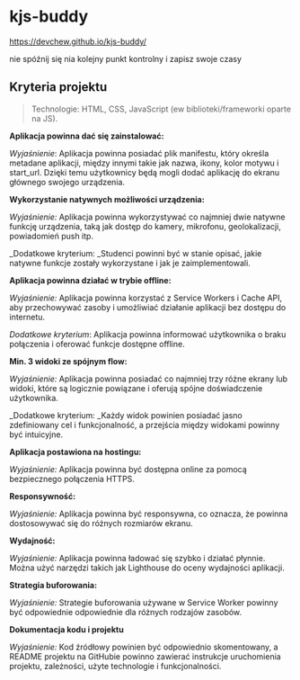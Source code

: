 # kjs-buddy

https://devchew.github.io/kjs-buddy/

nie spóźnij się nia kolejny punkt kontrolny i zapisz swoje czasy

## Kryteria projektu
> Technologie: HTML, CSS, JavaScript (ew biblioteki/frameworki oparte na JS).

**Aplikacja powinna dać się zainstalować:**

_Wyjaśnienie_: Aplikacja powinna posiadać plik manifestu, który określa metadane aplikacji, między innymi takie jak nazwa, ikony, kolor motywu i start_url. Dzięki temu użytkownicy będą mogli dodać aplikację do ekranu głównego swojego urządzenia.

**Wykorzystanie natywnych możliwości urządzenia:**

_Wyjaśnienie:_ Aplikacja powinna wykorzystywać co najmniej dwie natywne funkcję urządzenia, taką jak dostęp do kamery, mikrofonu, geolokalizacji, powiadomień push itp.

_Dodatkowe kryterium: _Studenci powinni być w stanie opisać, jakie natywne funkcje zostały wykorzystane i jak je zaimplementowali.

**Aplikacja powinna działać w trybie offline:**

_Wyjaśnienie:_ Aplikacja powinna korzystać z Service Workers i Cache API, aby przechowywać zasoby i umożliwiać działanie aplikacji bez dostępu do internetu.

_Dodatkowe kryterium_: Aplikacja powinna informować użytkownika o braku połączenia i oferować funkcje dostępne offline.

**Min. 3 widoki ze spójnym flow:**

_Wyjaśnienie:_ Aplikacja powinna posiadać co najmniej trzy różne ekrany lub widoki, które są logicznie powiązane i oferują spójne doświadczenie użytkownika.

_Dodatkowe kryterium: _Każdy widok powinien posiadać jasno zdefiniowany cel i funkcjonalność, a przejścia między widokami powinny być intuicyjne.

**Aplikacja postawiona na hostingu:**

_Wyjaśnienie:_ Aplikacja powinna być dostępna online za pomocą bezpiecznego połączenia HTTPS.

**Responsywność:**

_Wyjaśnienie:_ Aplikacja powinna być responsywna, co oznacza, że powinna dostosowywać się do różnych rozmiarów ekranu.

**Wydajność:**

_Wyjaśnienie:_ Aplikacja powinna ładować się szybko i działać płynnie. Można użyć narzędzi takich jak Lighthouse do oceny wydajności aplikacji.

**Strategia buforowania:**

_Wyjaśnienie:_ Strategie buforowania używane w Service Worker powinny być odpowiednie odpowiednie dla różnych rodzajów zasobów.

**Dokumentacja kodu i projektu**

_Wyjaśnienie:_ Kod źródłowy powinien być odpowiednio skomentowany, a README projektu na GitHubie powinno zawierać instrukcje uruchomienia projektu, zależności, użyte technologie i funkcjonalności.
 
